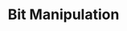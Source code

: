 ---
title: "Bit Manipulation"
description: "All solutions leetcode Top Interview 150 Array & String Solutions"
pubDate: "2024"
# heroImage: "../img/post.jpeg"
---